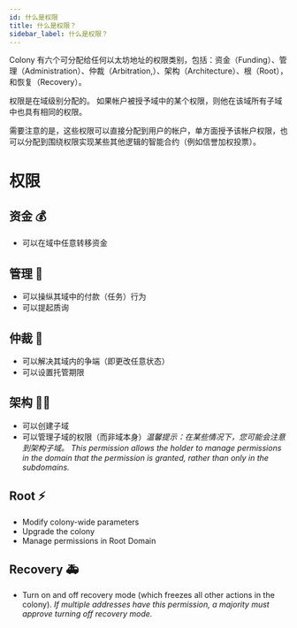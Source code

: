 ```yaml
---
id: 什么是权限
title: 什么是权限？
sidebar_label: 什么是权限？
---
```


Colony 有六个可分配给任何以太坊地址的权限类别，包括：资金（Funding）、管理（Administration）、仲裁（Arbitration,）、架构（Architecture）、根（Root），和恢复（Recovery）。

权限是在域级别分配的。 如果帐户被授予域中的某个权限，则他在该域所有子域中也具有相同的权限。

需要注意的是，这些权限可以直接分配到用户的帐户，单方面授予该帐户权限，也可以分配到围绕权限实现某些其他逻辑的智能合约（例如信誉加权投票）。



# 权限
## 资金 💰
* 可以在域中任意转移资金


## 管理 👔
* 可以操纵其域中的付款（任务）行为
* 可以提起质询


## 仲裁 🔨
* 可以解决其域内的争端（即更改任意状态）
* 可以设置托管期限


## 架构 💪🏽
* 可以创建子域
* 可以管理子域的权限（而非域本身）*温馨提示：在某些情况下，您可能会注意到架构子域。 This permission allows the holder to manage permissions in the domain that the permission is granted, rather than only in the subdomains.*


## Root ⚡
* Modify colony-wide parameters
* Upgrade the colony
* Manage permissions in Root Domain


## Recovery 🚑
* Turn on and off recovery mode (which freezes all other actions in the colony). *If multiple addresses have this permission, a majority must approve turning off recovery mode.*
